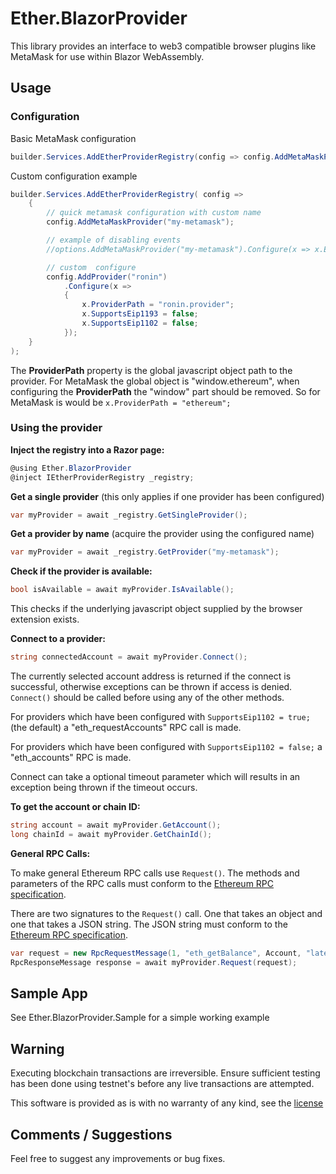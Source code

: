 ﻿# Ether.BlazorProvider

This library provides an interface to web3 compatible browser plugins like MetaMask for use within Blazor WebAssembly.

## Usage

### Configuration

Basic MetaMask configuration

```cs
builder.Services.AddEtherProviderRegistry(config => config.AddMetaMaskProvider());
```

Custom configuration example

```cs
builder.Services.AddEtherProviderRegistry( config =>
    {
        // quick metamask configuration with custom name
        config.AddMetaMaskProvider("my-metamask");

        // example of disabling events
        //options.AddMetaMaskProvider("my-metamask").Configure(x => x.EnableEvents = false);

        // custom  configure
        config.AddProvider("ronin")
            .Configure(x =>
            {
                x.ProviderPath = "ronin.provider";
                x.SupportsEip1193 = false;
                x.SupportsEip1102 = false;
            });
    }
);
```

The __ProviderPath__ property is the global javascript object path to the provider. For MetaMask the global object is "window.ethereum", when configuring the __ProviderPath__ the "window" part should be removed. So for MetaMask is would be ```x.ProviderPath = "ethereum";```

### Using the provider

__Inject the registry into a Razor page:__

```cs
@using Ether.BlazorProvider
@inject IEtherProviderRegistry _registry;
```

__Get a single provider__ (this only applies if one provider has been configured)

```cs
var myProvider = await _registry.GetSingleProvider();
```

__Get a provider by name__ (acquire the provider using the configured name)

```cs
var myProvider = await _registry.GetProvider("my-metamask");
```

__Check if the provider is available:__

```cs
bool isAvailable = await myProvider.IsAvailable();
```

This checks if the underlying javascript object supplied by the browser extension exists.

__Connect to a provider:__

```cs
string connectedAccount = await myProvider.Connect();
```

The currently selected account address is returned if the connect is successful, otherwise exceptions can be thrown if access is denied. ```Connect()``` should be called before using any of the other methods.

For providers which have been configured with ```SupportsEip1102 = true;``` (the default) a "eth_requestAccounts" RPC call is made.

For providers which have been configured with ```SupportsEip1102 = false;``` a "eth_accounts" RPC is made.

Connect can take a optional timeout parameter which will results in an exception being thrown if the timeout occurs.

__To get the account or chain ID:__

```cs
string account = await myProvider.GetAccount();
long chainId = await myProvider.GetChainId();
```

__General RPC Calls:__

To make general Ethereum RPC calls use ```Request()```. The methods and parameters of the RPC calls must conform to the [Ethereum RPC specification](https://eth.wiki/json-rpc/API#json-rpc-methods).

There are two signatures to the ```Request()``` call. One that takes an object and one that takes a JSON string. The JSON string must conform to the [Ethereum RPC specification](https://eth.wiki/json-rpc/API#json-rpc-methods).

```cs
var request = new RpcRequestMessage(1, "eth_getBalance", Account, "latest");
RpcResponseMessage response = await myProvider.Request(request);
```

## Sample App

See Ether.BlazorProvider.Sample for a simple working example

## Warning

Executing blockchain transactions are irreversible. Ensure sufficient testing has been done using testnet's before any live transactions are attempted.

This software is provided as is with no warranty of any kind, see the [license](../LICENSE)

## Comments / Suggestions

Feel free to suggest any improvements or bug fixes.
